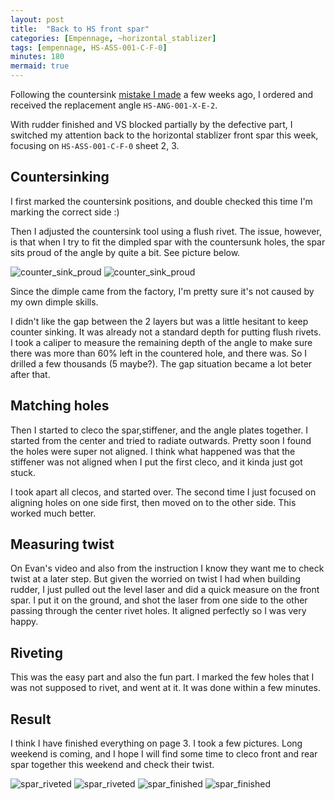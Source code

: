 ```yaml
---
layout: post
title:  "Back to HS front spar"
categories: [Empennage, ~horizontal_stablizer]
tags: [empennage, HS-ASS-001-C-F-0]
minutes: 180
mermaid: true
---
```


Following the countersink [mistake I made](https://fanfly.dev/posts/hs_spar/) a few weeks ago, I
ordered and received the replacement angle `HS-ANG-001-X-E-2`.

With rudder finished and VS blocked partially by the defective part, I switched my attention back to 
the horizontal stablizer front spar this week, focusing on `HS-ASS-001-C-F-0` sheet 2, 3.


## Countersinking

I first marked the countersink positions, and double checked this time I'm marking the correct side :)

Then I adjusted the countersink tool using a flush rivet.  The issue, however, is that when I try to fit
the dimpled spar with the countersunk holes, the spar sits proud of the angle by quite a bit. See picture below.

![counter_sink_proud](/assets/img/20240112/counter_sink_proud.jpg)
![counter_sink_proud](/assets/img/20240112/counter_sink_proud_2.jpg)


Since the dimple came from the factory, I'm pretty sure it's not caused by my own dimple skills. 

I didn't like the gap between the 2 layers but was a little hesitant to keep counter sinking. It was already not
a standard depth for putting flush rivets. I took a caliper to measure the remaining depth of the angle to
make sure there was more than 60% left in the countered hole, and there was.  So I drilled a few thousands (5 maybe?).
The gap situation became a lot beter after that.

## Matching holes

Then I started to cleco the spar,stiffener, and the angle plates together. I started from the center and tried to radiate outwards.
Pretty soon I found the holes were super not aligned. I think what happened was that the stiffener was not aligned when I put the
first cleco, and it kinda just got stuck. 

I took apart all clecos, and started over. The second time I just focused on aligning holes on one side first, then moved on to the
other side. This worked much better.

## Measuring twist

On Evan's video and also from the instruction I know they want me to check twist at a later step. But given the worried on twist I had when
building rudder, I just pulled out the level laser and did a quick measure on the front spar. I put it on the ground, and shot the laser from 
one side to the other passing through the center rivet holes. It aligned perfectly so I was very happy.

## Riveting

This was the easy part and also the fun part. I marked the few holes that I was not supposed to rivet, and went at it. It was done within a few minutes.

## Result

I think I have finished everything on page 3. I took a few pictures. Long weekend is coming, and I hope I will find some time to cleco front and rear spar together this weekend and check their twist.


![spar_riveted](/assets/img/20240112/spar_riveted.jpg)
![spar_riveted](/assets/img/20240112/spar_riveted_2.jpg)
![spar_finished](/assets/img/20240112/spar_finished.jpg)
![spar_finished](/assets/img/20240112/spar_finished_2.jpg)
